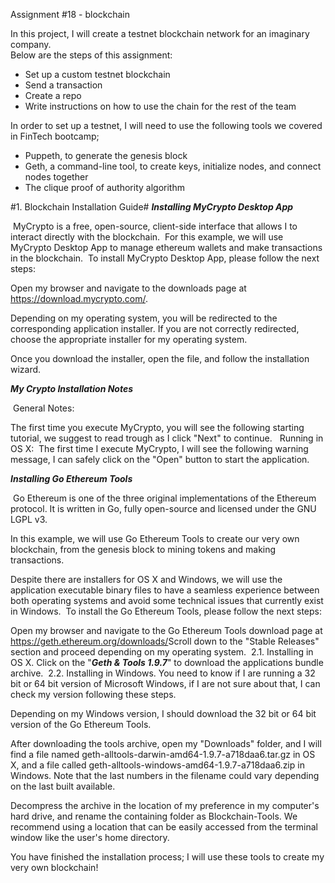 Assignment #18 - blockchain  <br /> 

In this project, I will create a testnet blockchain network for an imaginary company. <br />
Below are the steps of this assignment:
- Set up a custom testnet blockchain
- Send a transaction
- Create a repo
- Write instructions on how to use the chain for the rest of the team

In order to set up a testnet, I will need to use the following tools we covered in FinTech bootcamp;
- Puppeth, to generate the genesis block
- Geth, a command-line tool, to create keys, initialize nodes, and connect nodes together
- The clique proof of authority algorithm

#1. Blockchain Installation Guide#
***Installing MyCrypto Desktop App***

​ MyCrypto is a free, open-source, client-side interface that allows I to interact directly with the blockchain. ​ For this example, we will use MyCrypto Desktop App to manage ethereum wallets and make transactions in the blockchain. ​ To install MyCrypto Desktop App, please follow the next steps: ​

Open my browser and navigate to the downloads page at https://download.mycrypto.com/. ​

Depending on my operating system, you will be redirected to the corresponding application installer. If you are not correctly redirected, choose the appropriate installer for my operating system. ​

Once you download the installer, open the file, and follow the installation wizard. ​

***My Crypto Installation Notes***

​ General Notes: ​

The first time you execute MyCrypto, you will see the following starting tutorial, we suggest to read trough as I click "Next" to continue. ​ ​ Running in OS X: ​
The first time I execute MyCrypto, I will see the following warning message, I can safely click on the "Open" button to start the application. ​ ​

***Installing Go Ethereum Tools***

​ Go Ethereum is one of the three original implementations of the Ethereum protocol. It is written in Go, fully open-source and licensed under the GNU LGPL v3. ​

In this example, we will use Go Ethereum Tools to create our very own blockchain, from the genesis block to mining tokens and making transactions. ​

Despite there are installers for OS X and Windows, we will use the application executable binary files to have a seamless experience between both operating systems and avoid some technical issues that currently exist in Windows. ​ To install the Go Ethereum Tools, please follow the next steps: ​

Open my browser and navigate to the Go Ethereum Tools download page at https://geth.ethereum.org/downloads/ ​
Scroll down to the "Stable Releases" section and proceed depending on my operating system. ​ 2.1. Installing in OS X. Click on the "***Geth & Tools 1.9.7***" to download the applications bundle archive. ​ 2.2. Installing in Windows.
You need to know if I are running a 32 bit or 64 bit version of Microsoft Windows, if I are not sure about that, I can check my version following these steps.

Depending on my Windows version, I should download the 32 bit or 64 bit version of the Go Ethereum Tools. ​

After downloading the tools archive, open my "Downloads" folder, and I will find a file named geth-alltools-darwin-amd64-1.9.7-a718daa6.tar.gz in OS X, and a file called geth-alltools-windows-amd64-1.9.7-a718daa6.zip in Windows. Note that the last numbers in the filename could vary depending on the last built available.​

Decompress the archive in the location of my preference in my computer's hard drive, and rename the containing folder as Blockchain-Tools. We recommend using a location that can be easily accessed from the terminal window like the user's home directory.

You have finished the installation process; I will use these tools to create my very own blockchain! ​

